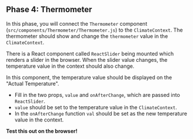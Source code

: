 ## Phase 4: Thermometer

In this phase, you will connect the `Thermometer` component
(`src/components/Thermometer/Thermometer.js`) to the `ClimateContext`. The
thermometer should show and change the `thermometer` value in the
`ClimateContext`.

There is a React component called `ReactSlider` being mounted which renders a
slider in the browser. When the slider value changes, the temperature value in
the context should also change.

In this component, the temperature value should be displayed on the "Actual
Temperature".

- Fill in the two props, `value` and `onAfterChange`, which are passed into
  `ReactSlider`.
- `value` should be set to the temperature value in the `ClimateContext`.
- In the `onAfterChange` function `val` should be set as the new temperature
  value in the context.

**Test this out on the browser!**

[React Slider]: https://www.npmjs.com/package/react-slider